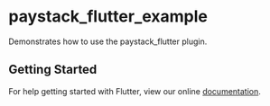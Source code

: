 # paystack_flutter_example

Demonstrates how to use the paystack_flutter plugin.

## Getting Started

For help getting started with Flutter, view our online
[documentation](https://flutter.io/).
